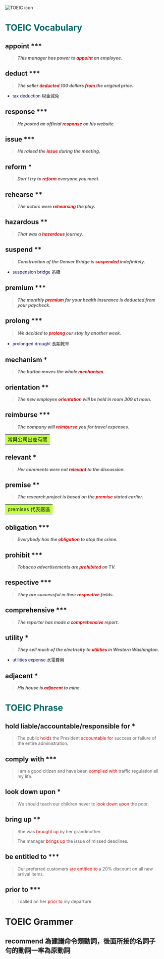 ![TOEIC icon](http://www.audavia-formation.fr/wp-content/uploads/2015/07/logo-TOEIC.jpg)
# <font color="#006666">TOEIC Vocabulary</font>
## appoint ***
>***This manager has power to <font color="#dd0000">appoint</font> an employee.***


## deduct ***
>***The seller <font color="#dd0000">deducted</font> 100 dollars <font color="dd0000">from</font> the original price.***

* <font color="#000066">tax deduction</font> 稅金減免

## response ***
>***He posted an official <font color="#dd0000">response</font> on his website.***

## issue ***
>***He raised the <font color="#dd0000">issue</font> during the meeting.***

## reform *
>***Don't try to <font color="#dd0000">reform</font> everyone you meet.***

## rehearse **
>***The actors were <font color="#dd0000">rehearsing</font> the play.***

## hazardous **
>***That was a <font color="#dd0000">hazardous</font> journey.***

## suspend **
>***Construction of the Denver Bridge is <font color="#dd0000">suspended</font> indefinitely.***

* <font color="#000066">suspension bridge</font> 吊橋

## premium ***
>***The monthly <font color="#dd0000">premium</font> for your health insurance is deducted from your paycheck.***

## prolong ***
>***Ｗe decided to <font color="#dd0000">prolong</font> our stay by another week.***

* <font color="#000066">prolonged drought</font> 長期乾旱

## mechanism *
>***The button moves the whole <font color="#dd0000">mechanism</font>.***

## orientation **
>***The new employee <font color="#dd0000">orientation</font> will be held in room 309 at noon.***

## reimburse ***
>***The company will <font color="#dd0000">reimburse</font> you for travel expenses.***

<table><tr><td bgcolor=#C0FF3E>常與公司出差有關</td></tr></table>

## relevant *
>***Her comments were not <font color="#dd0000">relevant</font> to the discussion.***

## premise **
>***The research project is based on the <font color="#dd0000">premise</font> stated earlier.***

<table><tr><td bgcolor=#C0FF3E> premises 代表廠區</td></tr></table>

## obligation ***

>***Everybody has the <font color="#dd0000">obligation</font> to stop the crime.***

## prohibit ***

>***Tobacco advertisements are <font color="#dd0000">prohibited</font> on TV.***

## respective ***
>***They are successful in their <font color="#dd0000">respective</font> fields.***

## comprehensive ***
>***The reporter has made a <font color="#dd0000">comprehensive</font> report.***

## utility *
>***They sell much of the electricity to <font color="#dd0000">utilities</font> in Western Washington.***

* <font color="#000066">utilities expense</font> 水電費用

## adjacent *
>***His house is <font color="#dd0000">adjacent</font> to mine.***
# <font color="#006666">TOEIC Phrase</font>
## hold liable/accountable/responsible for *
>The public <font color="#dd0000">holds</font> the President <font color="#dd0000">accountable for</font> success or failure of the entire administration.

## comply with ***
>I am a good citizen and have been <font color="#dd0000">complied with</font> traffic regulation all my life.

## look down upon *
>We should teach our children never to <font color="#dd0000">look down upon</font> the poor.

## bring up **
>She was <font color="#dd0000">brought up</font> by her grandmother.
> 
>The manager <font color="#dd0000">brings up</font> the issue of missed deadlines.

## be entitled to ***
>Our preferred customers <font color="#dd0000">are entitled to</font> a 20% discount on all new arrival items.

## prior to ***
>I called on her <font color="#dd0000">prior to</font> my departure.

# TOEIC Grammer
## recommend 為建議命令類動詞，後面所接的名詞子句的動詞一率為原動詞
